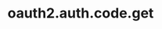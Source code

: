 ---
layout: SpecialLayout
title: oauth2.auth.code.get
description: Endpoint description...
api: oauth2
schema: oauth2.auth.code
operationId: oauth2.auth.code.get
operation: get
method: get
authLevel: SECRET
authRoles: Any
---